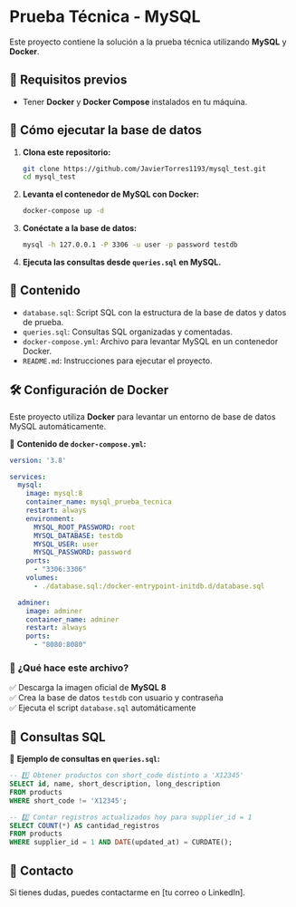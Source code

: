 # Prueba Técnica - MySQL

Este proyecto contiene la solución a la prueba técnica utilizando **MySQL** y **Docker**.

## 📌 Requisitos previos

- Tener **Docker** y **Docker Compose** instalados en tu máquina.

## 🚀 Cómo ejecutar la base de datos

1. **Clona este repositorio:**
   ```sh
   git clone https://github.com/JavierTorres1193/mysql_test.git
   cd mysql_test
   ```

2. **Levanta el contenedor de MySQL con Docker:**
   ```sh
   docker-compose up -d
   ```

3. **Conéctate a la base de datos:**
   ```sh
   mysql -h 127.0.0.1 -P 3306 -u user -p password testdb
   ```

4. **Ejecuta las consultas desde `queries.sql` en MySQL.**

## 📌 Contenido

- `database.sql`: Script SQL con la estructura de la base de datos y datos de prueba.
- `queries.sql`: Consultas SQL organizadas y comentadas.
- `docker-compose.yml`: Archivo para levantar MySQL en un contenedor Docker.
- `README.md`: Instrucciones para ejecutar el proyecto.

## 🛠 Configuración de Docker

Este proyecto utiliza **Docker** para levantar un entorno de base de datos MySQL automáticamente.

📌 **Contenido de `docker-compose.yml`:**

```yaml
version: '3.8'

services:
  mysql:
    image: mysql:8
    container_name: mysql_prueba_tecnica
    restart: always
    environment:
      MYSQL_ROOT_PASSWORD: root
      MYSQL_DATABASE: testdb
      MYSQL_USER: user
      MYSQL_PASSWORD: password
    ports:
      - "3306:3306"
    volumes:
      - ./database.sql:/docker-entrypoint-initdb.d/database.sql

  adminer:
    image: adminer
    container_name: adminer
    restart: always
    ports:
      - "8080:8080"

```

### 🔹 **¿Qué hace este archivo?**
✅ Descarga la imagen oficial de **MySQL 8**  
✅ Crea la base de datos `testdb` con usuario y contraseña  
✅ Ejecuta el script `database.sql` automáticamente  

## 📌 Consultas SQL

📌 **Ejemplo de consultas en `queries.sql`:**

```sql
-- 1️⃣ Obtener productos con short_code distinto a 'X12345'
SELECT id, name, short_description, long_description
FROM products
WHERE short_code != 'X12345';

-- 2️⃣ Contar registros actualizados hoy para supplier_id = 1
SELECT COUNT(*) AS cantidad_registros
FROM products
WHERE supplier_id = 1 AND DATE(updated_at) = CURDATE();
```

## 📩 Contacto
Si tienes dudas, puedes contactarme en [tu correo o LinkedIn].

